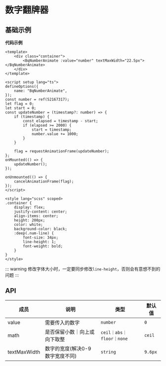 <!--
 * @Author: jack.hai
 * @Date: 2024-05-20 16:02:52
 * @LastEditTime: 2024-05-27 16:22:59
 * @Description: 
-->
# 数字翻牌器

## 基础示例

<BqNumberAnimate/>

**代码示例**

```vue{[43,44]}
<template>
    <div class="container">
        <BqNumberAnimate :value="number" textMaxWidth="22.5px"></BqNumberAnimate>
    </div>
</template>

<script setup lang="ts">
defineOptions({
    name: "BqNumberAnimate",
});
const number = ref(52167317);
let flag = 0;
let start = 0;
const updateNumber = (timestamp?: number) => {
    if (timestamp) {
        const elapsed = timestamp - start;
        if (elapsed >= 2000) {
            start = timestamp;
            number.value += 1000;
        }
    }

    flag = requestAnimationFrame(updateNumber);
};
onMounted(() => {
    updateNumber();
});

onUnmounted(() => {
    cancelAnimationFrame(flag);
});
</script>

<style lang="scss" scoped>
.container {
    display: flex;
    justify-content: center;
    align-items: center;
    height: 200px;
    color: white;
    background-color: black;
    :deep(.num-line) {
        font-size: 34px;
        line-height: 1;
        font-weight: bold;
    }
}
</style>

```

::: warning
修改字体大小时，一定要同步修改```line-height```，否则会有意想不到的问题
:::

## API
| 成员      | 说明 | 类型   | 默认值   | 
| ----------- | ----------- |------------|------------|
| value      | 需要传入的数字   |``` number ``` | ```0``` | 
| math      |是否保留小数｜向上或向下取整   |``` ceil｜abs｜floor｜none ``` | ``` ceil ``` | 
| textMaxWidth      | 数字的宽度(解决0-9数字宽度不同)   |``` string ``` |  ``` 9.6px ``` | 
